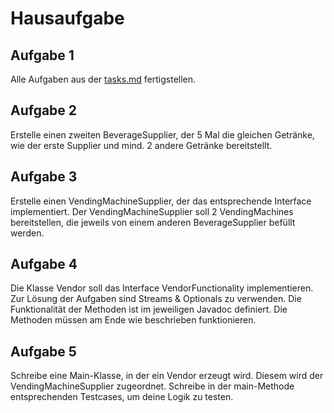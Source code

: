 # Hausaufgabe

## Aufgabe 1

Alle Aufgaben aus der [tasks.md](tasks.md) fertigstellen.

## Aufgabe 2

Erstelle einen zweiten BeverageSupplier, der 5 Mal die gleichen Getränke, wie der erste Supplier und mind. 2 andere Getränke bereitstellt.

## Aufgabe 3

Erstelle einen VendingMachineSupplier, der das entsprechende Interface implementiert. Der VendingMachineSupplier soll 2 VendingMachines
bereitstellen, die jeweils von einem anderen BeverageSupplier befüllt werden.

## Aufgabe 4

Die Klasse Vendor soll das Interface VendorFunctionality implementieren. Zur Lösung der Aufgaben sind Streams & Optionals zu verwenden. Die
Funktionalität der Methoden ist im jeweiligen Javadoc definiert. Die Methoden müssen am Ende wie beschrieben funktionieren.

## Aufgabe 5

Schreibe eine Main-Klasse, in der ein Vendor erzeugt wird. Diesem wird der VendingMachineSupplier zugeordnet. Schreibe in der main-Methode
entsprechenden Testcases, um deine Logik zu testen.